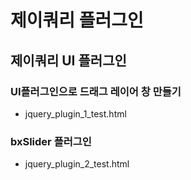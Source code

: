 # 제이쿼리 플러그인
## 제이쿼리 UI 플러그인
### UI플러그인으로 드래그 레이어 창 만들기
- jquery_plugin_1_test.html
### bxSlider 플러그인
- jquery_plugin_2_test.html